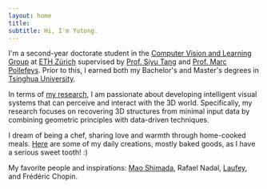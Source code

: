 ```yaml
---
layout: home
title: 
subtitle: Hi, I'm Yutong.
---
```


I'm a second-year doctorate student in the [Computer Vision and Learning Group](https://vlg.inf.ethz.ch/) at [ETH Zürich](https://ethz.ch/en.html) supervised by [Prof. Siyu Tang](https://vlg.inf.ethz.ch/team/Prof-Dr-Siyu-Tang.html) and [Prof. Marc Pollefeys](https://people.inf.ethz.ch/marc.pollefeys/). Prior to this, I earned both my Bachelor's and Master's degrees in [Tsinghua University](https://www.tsinghua.edu.cn/en/).

In terms of [my research](https://chenyutongthu.github.io/publication/), I am passionate about developing intelligent visual systems that can perceive and interact with the 3D world. Specifically, my research focuses on recovering 3D structures from minimal input data by combining geometric principles with data-driven techniques.

I dream of being a chef, sharing love and warmth through home-cooked meals. [Here](https://chenyutongthu.github.io/kitchen/) are some of my daily creations, mostly baked goods, as I have a serious sweet tooth! :)

My favorite people and inspirations: [Mao Shimada](https://www.youtube.com/watch?v=a9lirJRpHEo&pp=ygULbWFvIHNoaWFtZGE%3D), Rafael Nadal, [Laufey](https://www.youtube.com/channel/UChpKl3waLmccNeYH9LGYjUQ), and Frédéric Chopin.
